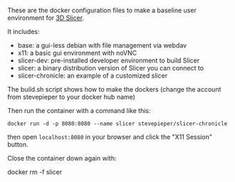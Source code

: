 These are the docker configuration files to make a baseline user
environment for [3D Slicer][slicer].

It includes:
* base: a gui-less debian with file management via webdav
* x11: a basic gui environment with noVNC
* slicer-dev: pre-installed developer environment to build Slicer
* slicer: a binary distribution version of Slicer you can connect to
* slicer-chronicle: an example of a customized slicer

The build.sh script shows how to make the dockers (change the account
from stevepieper to your docker hub name)

Then run the container with a command like this:

`docker run -d -p 8080:8080 --name slicer stevepieper/slicer-chronicle`

then open `localhost:8080` in your browser and click the "X11 Session" button.

Close the container down again with:

 docker rm -f slicer


[slicer]: http://slicer.org

